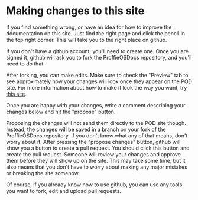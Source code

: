 # Making changes to this site

If you find something wrong, or have an idea for how to improve
the documentation on this site. Just find the right page and
click the pencil in the top right corner. This will take you to the
right place on github.

If you don't have a github account, you'll need to create one. Once you are
signed it, github will ask you to fork the ProffieOSDocs repository, and
you'll need to do that.

After forking, you can make edits. Make sure to check the "Preview" tab to
see approximately how your changes will look once they appear on the POD site.
For more information about how to make it look the way you want, try [this site](https://www.markdownguide.org/tools/github-pages/).


Once you are happy with your changes, write a comment describing your changes
below and hit the "propose" button.

Proposing the changes will not send them directly to the POD site though.
Instead, the changes will be saved in a branch on your fork of the ProffieOSDocs repository.
If you don't know what any of that means, don't worry about it.
After pressing the "propose changes" button, github will show you a button to create a pull request. You should click this
button and create the pull request. Someone will review your changes and approve them
before they will show up on the site. This may take some time, but it also means that
you don't have to worry about making any major mistakes or breaking the site somehow.

Of course, if you already know how to use github, you can use any tools you want to fork, edit and upload pull requests.
